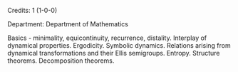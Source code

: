 Credits: 1 (1-0-0)

Department: Department of Mathematics

Basics - minimality, equicontinuity, recurrence, distality. Interplay of dynamical properties. Ergodicity. Symbolic dynamics. Relations arising from dynamical transformations and their Ellis semigroups. Entropy. Structure theorems. Decomposition theorems.